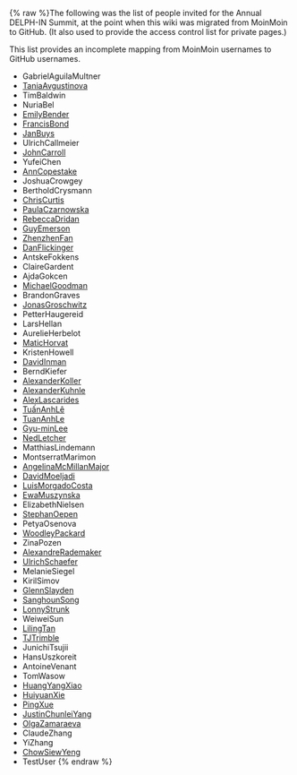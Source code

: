 {% raw %}The following was the list of people invited for the Annual DELPH-IN Summit,
at the point when this wiki was migrated from MoinMoin to GitHub.
(It also used to provide the access control list for private pages.)

This list provides an incomplete mapping from MoinMoin usernames to GitHub usernames.

- GabrielAguilaMultner
- [TaniaAvgustinova](/SlavicLab)
- TimBaldwin
- NuriaBel
- [EmilyBender](/emilymbender)
- [FrancisBond](/fcbond)
- [JanBuys](/janmbuys)
- UlrichCallmeier
- [JohnCarroll](/john-a-carroll)
- YufeiChen
- [AnnCopestake](/anncopestake)
- JoshuaCrowgey
- BertholdCrysmann
- [ChrisCurtis](/curtosis)
- [PaulaCzarnowska](/pczarnowska)
- [RebeccaDridan](/becdridan)
- [GuyEmerson](/guyemerson)
- [ZhenzhenFan](/zhenzhenfan)
- [DanFlickinger](/danflick)
- AntskeFokkens
- ClaireGardent
- AjdaGokcen
- [MichaelGoodman](/goodmami)
- BrandonGraves
- [JonasGroschwitz](/jgroschwitz)
- PetterHaugereid
- LarsHellan
- AurelieHerbelot
- [MaticHorvat](/matichorvat)
- KristenHowell
- [DavidInman](/davidainman)
- BerndKiefer
- [AlexanderKoller](/alexanderkoller)
- [AlexanderKuhnle](/AlexKuhnle)
- [AlexLascarides](/lascarid)
- [TuấnAnhLê](/letuananh)
- [TuanAnhLe](/letuananh)
- [Gyu-minLee](/gyulukeyi)
- [NedLetcher](/ned2)
- MatthiasLindemann
- MontserratMarimon
- [AngelinaMcMillanMajor](/mcmillanmajora)
- [DavidMoeljadi](/davidmoeljadi)
- [LuisMorgadoCosta](/lmorgadodacosta)
- [EwaMuszynska](/emm68)
- ElizabethNielsen
- [StephanOepen](/oepen)
- PetyaOsenova
- [WoodleyPackard](/sweaglesw)
- ZinaPozen
- [AlexandreRademaker](/arademaker)
- [UlrichSchaefer](/uschaefer)
- MelanieSiegel
- KirilSimov
- [GlennSlayden](/glenn-slayden)
- [SanghounSong](/sanghoun)
- [LonnyStrunk](/lonnystrunk)
- WeiweiSun
- [LilingTan](/alvations)
- [TJTrimble](/dantiston)
- JunichiTsujii
- HansUszkoreit
- AntoineVenant
- TomWasow
- [HuangYangXiao](/capfle)
- [HuiyuanXie](/xiehuiyuan)
- [PingXue](/p-xue)
- [JustinChunleiYang](/JustinChunleiYang)
- [OlgaZamaraeva](/olzama)
- ClaudeZhang
- YiZhang
- [ChowSiewYeng](/siewyeng)
- TestUser
<update date omitted for speed>{% endraw %}